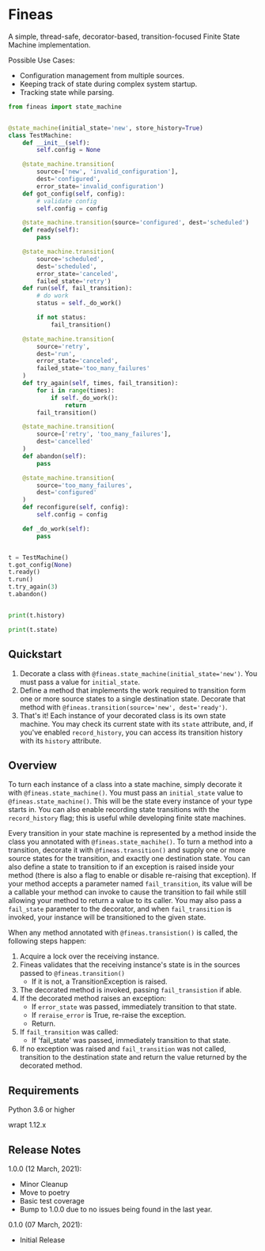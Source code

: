 # Fineas

A simple, thread-safe, decorator-based, transition-focused Finite State Machine implementation.

Possible Use Cases:
- Configuration management from multiple sources.
- Keeping track of state during complex system startup.
- Tracking state while parsing.

```python
from fineas import state_machine


@state_machine(initial_state='new', store_history=True)
class TestMachine:
    def __init__(self):
        self.config = None

    @state_machine.transition(
        source=['new', 'invalid_configuration'],
        dest='configured',
        error_state='invalid_configuration')
    def got_config(self, config):
        # validate config
        self.config = config

    @state_machine.transition(source='configured', dest='scheduled')
    def ready(self):
        pass

    @state_machine.transition(
        source='scheduled',
        dest='scheduled',
        error_state='canceled',
        failed_state='retry')
    def run(self, fail_transition):
        # do work
        status = self._do_work()

        if not status:
            fail_transition()

    @state_machine.transition(
        source='retry',
        dest='run',
        error_state='canceled',
        failed_state='too_many_failures'
    )
    def try_again(self, times, fail_transition):
        for i in range(times):
            if self._do_work():
                return
        fail_transition()

    @state_machine.transition(
        source=['retry', 'too_many_failures'],
        dest='cancelled'
    )
    def abandon(self):
        pass

    @state_machine.transition(
        source='too_many_failures',
        dest='configured'
    )
    def reconfigure(self, config):
        self.config = config

    def _do_work(self):
        pass


t = TestMachine()
t.got_config(None)
t.ready()
t.run()
t.try_again(3)
t.abandon()


print(t.history)

print(t.state)
```

## Quickstart
1) Decorate a class with `@fineas.state_machine(initial_state='new')`.  You must pass a value for 
   `initial_state`.
2) Define a method that implements the work required to transition form one or more source states
   to a single destination state.  Decorate that method with 
   `@fineas.transition(source='new', dest='ready')`.
3)  That's it!  Each instance of your decorated class is its own state machine.  You may check its
current state with its `state` attribute, and, if you've enabled `record_history`, you can access
    its transition history with its `history` attribute.

## Overview
To turn each instance of a class into a state machine, simply decorate it with 
`@fineas.state_machine()`.  You must pass an `initial_state` value to `@fineas.state_machine()`.
This will be the state every instance of your type starts in.  You can also enable recording state
transitions with the `record_history` flag; this is useful while developing finite state machines.

Every transition in your state machine is represented by a method inside the class you annotated 
with `@fineas.state_machihe()`.  To turn a method into a transition, decorate it with 
`@fineas.transition()` and supply one or more source states for the transition, and exactly one
destination state.  You can also define a state to transition to if an exception is raised inside 
your method (there is also a flag to enable or disable re-raising that exception).  If your method
accepts a parameter named `fail_transition`, its value will be a callable your method can invoke to
cause the transition to fail while still allowing your method to return a value to its caller.  You
may also pass a `fail_state` parameter to the decorator, and when `fail_transition` is invoked, your
instance will be transitioned to the given state.

When any method annotated with `@fineas.transistion()` is called, the following steps happen:

1) Acquire a lock over the receiving instance.
1) Fineas validates that the receiving instance's state is in the sources passed to 
   `@fineas.transition()`
   - If it is not, a TransitionException is raised.
1) The decorated method is invoked, passing `fail_transistion` if able.
1) If the decorated method raises an exception:
   - If `error_state` was passed, immediately transition to that state.
   - If `reraise_error` is True, re-raise the exception.
   - Return.
1) If `fail_transition` was called:
   - If 'fail_state' was passed, immediately transition to that state.
1) If no exception was raised and `fail_transition` was not called, transition to the destination
   state and return the value returned by the decorated method.
   
## Requirements

Python 3.6 or higher

wrapt 1.12.x

## Release Notes
1.0.0 (12 March, 2021):
- Minor Cleanup
- Move to poetry
- Basic test coverage
- Bump to 1.0.0 due to no issues being found in the last year.

0.1.0 (07 March, 2021):
- Initial Release
